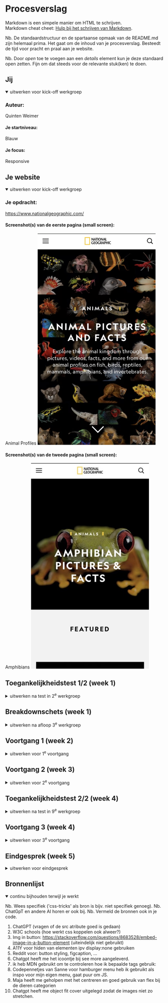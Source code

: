 # Procesverslag
Markdown is een simpele manier om HTML te schrijven.  
Markdown cheat cheet: [Hulp bij het schrijven van Markdown](https://github.com/adam-p/markdown-here/wiki/Markdown-Cheatsheet).

Nb. De standaardstructuur en de spartaanse opmaak van de README.md zijn helemaal prima. Het gaat om de inhoud van je procesverslag. Besteedt de tijd voor pracht en praal aan je website.

Nb. Door *open* toe te voegen aan een *details* element kun je deze standaard open zetten. Fijn om dat steeds voor de relevante stuk(ken) te doen.




## Jij

<details open>
  <summary>uitwerken voor kick-off werkgroep</summary>

  ### Auteur:
  Quinten Weimer

  #### Je startniveau:
  Blauw

  #### Je focus:
  Responsive
 
</details>





## Je website

<details open>
  <summary>uitwerken voor kick-off werkgroep</summary>

  ### Je opdracht:
  https://www.nationalgeographic.com/


  #### Screenshot(s) van de eerste pagina (small screen): 
  Animal Profiles
  <img src="./readme-images/animal-profiles.jpeg" width="375px" alt="Een overzicht met de profielen van verschillende soorten dieren">

  #### Screenshot(s) van de tweede pagina (small screen):
  Amphibians
  <img src="./readme-images/amphibians.jpeg" width="375px" alt="Een detail pagina van de Surinam Toad Frog">
  
 <!--  NOG IMAGES TOEVOEGEN -->

</details>



## Toegankelijkheidstest 1/2 (week 1)

<details>
  <summary>uitwerken na test in 2<sup>e</sup> werkgroep</summary>

  ### Bevindingen
  Lijst met je bevindingen die in de test naar voren kwamen:

  Hij springt van h1 naar h5 en daarna komen er bijna alleen meer h2’s ookal is er een duidelijke hierarchie aanwezig in het design. Hij laat de submenu’s van de nav niet zien, je kan ze alleen klikken (werkt nu met hover) Forms snapt hij niet helemaal, video’s vind hij forms Landmarks doen raar. De pagina mist gebruik van elementen waar ze zouden moeten zijn, geen duidelijke uls, articles, etc. veel nikszeggende html.

  Uit checklist:
  - Buttons en links zijn niet descriptive genoeg
  - HTML is niet valid
  - Scroll area is soms te klein. Bij de categorien bv
  - Headings zijn onlogisch
  - List elements worden niet (goed) toegepast
  - De pagina heeft images zonder alt
  - Geen transcripts beschikbaar
  - Links zoals 'animals' is niet herkenbaar als link
  - skip link niet gevonden
  - Geen dark of HC mode
  - Video kan niet worden gepauzeerd als je wegscrollt.
  - geen custom ::selection colors
  - Geen aria labels


</details>



## Breakdownschets (week 1)

<details>
  <summary>uitwerken na afloop 3<sup>e</sup> werkgroep</summary>

  Ben ik nog mee bezig, ik heb de schets maar niet een IMG ervan. Krijg niet in markdown..

  ### de hele pagina: 
  <img src="" width="375px" alt="breakdown van de hele pagina">

  ### dynamisch deel (bijv menu): 
  <img src="" width="375px" alt="breakdown van een dynamisch deel">

  ### wellicht nog een dynamisch deel (bijv filter): 
  <img src="" width="375px" alt="breakdown van nog een dynamisch deel">

<img src="./readme-images/Breakdownschets.png" alt="breakdown schets van de pagina">

</details>





## Voortgang 1 (week 2)

<details>
  <summary>uitwerken voor 1<sup>e</sup> voortgang</summary>

  ### Stand van zaken
  HTML gaat goed, ik vind het alleen lastig om de CSS selectoren consistent te houden, het word snel een zootje en dan raak ik een beetje kwijt hoe ik alles aanspreek. Verder vind ik werken met images en grote vlakken soms lastig, de layout word snel rommelig.


  ### Agenda voor meeting
  
  ## Quincy
- Volgorde van HTML  
- CSS border van `<li>`  
- …  

## Beyzanur
- Nav menu  
- HTML elementen/tags  
- Fonts  

## Quinten
- Image achter tekst  
- List style niet aanpasbaar bij "see more"  
- `nth-of-type(0)` lukt niet altijd  
- Elementen omdraaien  
- "See more" (about fish) verstoppen  
- Link om `<h3>` heen  
- Border color gold werkt niet op `<a>`  
- Button borders krijg ik niet weg op de nav  

## Ilias
- Algemene feedback op HTML  
- Wanneer `<list>`/`<article>` te gebruiken  
- Wanneer wel/geen `<section>`  

## Zakaria Yatim
- Ziek :(  

  ### Verslag van meeting
  hier na afloop snel de uitkomsten van de meeting vastleggen

  - h2 tot h3 niet inspringen, maar een regel skippen. 
  - hamburger en home logo niet in li bij de nav. zijn aparte elementen.
  - alt leeglaten bij decoratieve piccas
  - max img width 100% bovenaan
  - display: block, voor img background. 
  - a11y , voor hide content. Gebruik span voor (lees meer (over kikkers))
  - Uitgelegd hoe je met grid elementen omdraait en hoe je het plaatje erachter krijgt.

</details>





## Voortgang 2 (week 3)

<details>
  <summary>uitwerken voor 2<sup>e</sup> voortgang</summary>

  ### Stand van zaken
  Ik loop enorm vast bij positionering en mijn code is heel rommelig nog. 


  ### Agenda voor meeting
  samen met je groepje opstellen

  ## Quinten
- Image blijft maar een horizontal scroll hebben, overflow werkt niet. De hero is nog niet hoe ik hem wil hebben
- Lukt niet om elementen in mijn section aan te spreken. Lijkt alsof ze niet reageren


  ### Verslag van meeting
  hier na afloop snel de uitkomsten van de meeting vastleggen

  - Helaas nog niet gelukt om de image goed te krijgen, ik ga hier zelf nog ff mee worstelen of stuur maya berichtje op teams
  - Elke section moet een heading hebben
  - HTML 2e pagina binnenkort maken, helpt ook voor styling.
  - CSS Aanspreeksfoutje opgelost

</details>





## Toegankelijkheidstest 2/2 (week 4)

<details>
  <summary>uitwerken na test in 9<sup>e</sup> werkgroep</summary>

  ### Bevindingen
  Lijst met je bevindingen die in de test naar voren kwamen (geef ook aan wat er verbeterd is):

</details>





## Voortgang 3 (week 4)

<details>
  <summary>uitwerken voor 3<sup>e</sup> voortgang</summary>

  ### Stand van zaken
  gaat steeds beter, heb weer een beetje vertrouwen terug gewonnen. Nu gewoon kwestie van aan de bak gaan.


  ### Agenda voor meeting
  samen met je groepje opstellen

   ## Quinten
- Hoe krijg ik mooi drie streepjes voor een "see more" of bij een "read" . 
- Search icon interactief maken , meer to-do geen vraag
- Github website uploaden lukt niet, index.html verwijderen?
- Krijg nav artikelen niet in het midden
- Ik wil de articles alsnog clickable maken maar niet het element een link maken. Kan ik dit met media query doen?
- Header sticky werkt niet

  ### Verslag van meeting
  hier na afloop snel de uitkomsten van de meeting vastleggen

  - punt 1
  - punt 2
  - nog een punt
  - ...

</details>





## Eindgesprek (week 5)

<details>
  <summary>uitwerken voor eindgesprek</summary>

  ### Je uitkomst - karakteristiek screenshots:
  <img src="readme-images/dummy-plaatje.jpg" width="375px" alt="uitomst opdracht 1">


  ### Dit ging goed/Heb ik geleerd: 
  Korte omschrijving met plaatjes

  <img src="readme-images/dummy-plaatje.jpg" width="375px" alt="top">


  ### Dit was lastig/Is niet gelukt:
  Korte omschrijving met plaatjes

  <img src="readme-images/dummy-plaatje.jpg" width="375px" alt="bummer">
</details>





## Bronnenlijst

<details open>
  <summary>continu bijhouden terwijl je werkt</summary>

  Nb. Wees specifiek ('css-tricks' als bron is bijv. niet specifiek genoeg). 
  Nb. ChatGpT en andere AI horen er ook bij.
  Nb. Vermeld de bronnen ook in je code.

  1. ChatGPT (vragen of de src atribute goed is gedaan)
  2. W3C schools (hoe werkt css koppelen ook alweer?)
  3. Img in button: https://stackoverflow.com/questions/8683528/embed-image-in-a-button-element (uiteindelijk niet gebruikt)
  4. A11Y voor hiden van elementen ipv display:none gebruiken
  5. Reddit voor: button styling, figcaption, ...
  8. Chatgpt heeft me het icoontje bij see more aangeleverd. 
  9. ik heb MDN gebruikt om te controleren hoe ik bepaalde tags gebruik: 
  10. Codepennetjes van Sanne voor hamburger menu heb ik gebruikt als inspo voor mijn eigen menu, gaat puur om JS.
  11. Maja heeft me geholpen met het centreren en goed gebruik van flex bij de dieren categorien
  12. Chatgpt heeft me object fit cover uitgelegd zodat de images niet zo stretchen.

</details>
